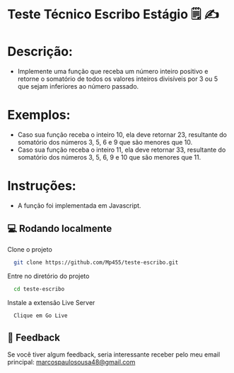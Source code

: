 # Teste Técnico Escribo Estágio 🗒️ ✍️

# Descrição:

- Implemente uma função que receba um número inteiro positivo e retorne o somatório de todos os valores
  inteiros divisíveis por 3 ou 5 que sejam inferiores ao número passado.

# Exemplos:

- Caso sua função receba o inteiro 10, ela deve retornar 23, resultante do somatório dos números 3, 5, 6 e 9 que são menores que 10.
- Caso sua função receba o inteiro 11, ela deve retornar 33, resultante do somatório dos números 3, 5, 6, 9 e 10 que são menores que 11.

# Instruções:

- A função foi implementada em Javascript.

## 💻 Rodando localmente

Clone o projeto

```bash
  git clone https://github.com/Mp455/teste-escribo.git
```

Entre no diretório do projeto

```bash
  cd teste-escribo
```

Instale a extensão Live Server

```bash
  Clique em Go Live
```

## 🚀 Feedback

Se você tiver algum feedback, seria interessante receber pelo meu email principal: marcospaulosousa48@gmail.com
